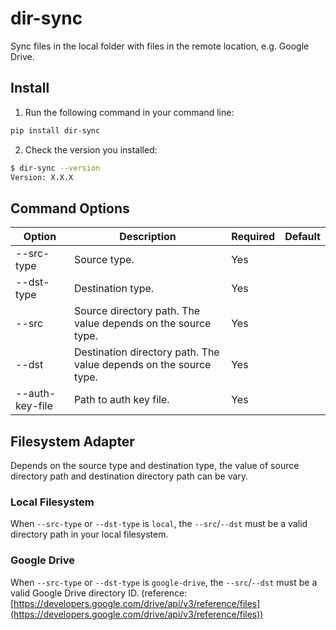 # dir-sync
Sync files in the local folder with files in the remote location, e.g. Google Drive.

## Install

1. Run the following command in your command line:
```bash
pip install dir-sync
```

2. Check the version you installed:
```bash
$ dir-sync --version
Version: X.X.X
```

## Command Options
|Option|Description|Required|Default|
|------|-----------|--------|-------|
|--src-type|Source type.|Yes||
|--dst-type|Destination type.|Yes||
|--src|Source directory path. The value depends on the source type.|Yes||
|--dst|Destination directory path. The value depends on the source type.|Yes||
|--auth-key-file|Path to auth key file.|Yes||

## Filesystem Adapter
Depends on the source type and destination type, the value of source directory path and destination directory path can be vary.

### Local Filesystem
When `--src-type` or `--dst-type` is `local`, the `--src`/`--dst` must be a valid directory path in your local filesystem.

### Google Drive
When `--src-type` or `--dst-type` is `google-drive`, the `--src`/`--dst` must be a valid Google Drive directory ID. (reference: [https://developers.google.com/drive/api/v3/reference/files](https://developers.google.com/drive/api/v3/reference/files))
